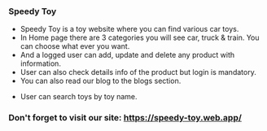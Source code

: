 ### Speedy Toy

- Speedy Toy is a toy website where you can find various car toys.
- In Home page there are 3 categories you will see car, truck & train. You can choose what ever you want.
- And a logged user can add, update and delete any product with information.
- User can also check details info of the product but login is mandatory.
- You can also read our blog to the blogs section.

* User can search toys by toy name.

### Don't forget to visit our site: https://speedy-toy.web.app/
